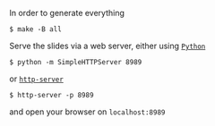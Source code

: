 In order to generate everything

```shell
$ make -B all
```

Serve the slides via a web server, either using [`Python`](https://www.python.org/)

```shell
$ python -m SimpleHTTPServer 8989
```

or [`http-server`](https://github.com/indexzero/http-server) 

```shell
$ http-server -p 8989
```

and open your browser on `localhost:8989`
